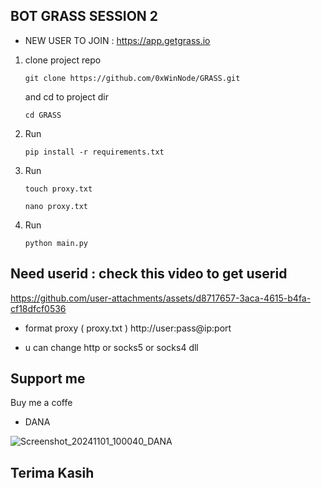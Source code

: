 ## BOT GRASS SESSION 2

- NEW USER TO JOIN :    https://app.getgrass.io

1. clone project repo
   ```
   git clone https://github.com/0xWinNode/GRASS.git
   ```
   and cd to project dir
   ```
   cd GRASS
   ```
2. Run
   ```
   pip install -r requirements.txt
   ```
4. Run
   ```
   touch proxy.txt
   ```
   ```
   nano proxy.txt
   ```
6. Run
   ```
   python main.py
   ```

## Need userid : check this video to get userid

https://github.com/user-attachments/assets/d8717657-3aca-4615-b4fa-cf18dfcf0536

- format proxy ( proxy.txt )
http://user:pass@ip:port 

- u can change http or socks5 or socks4 dll

## Support me
Buy me a coffe
- DANA

![Screenshot_20241101_100040_DANA](https://github.com/user-attachments/assets/389dbc74-6bc8-4f70-9d04-a9f62312ab3f)

## Terima Kasih
